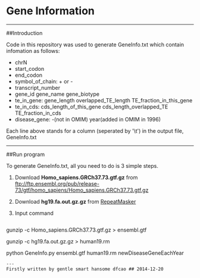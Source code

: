Gene Information
===========================
---
##Introduction

Code in this repository was used to generate GeneInfo.txt which contain infomation as follows:

+ chrN 
+ start_codon 
+ end_codon 
+ symbol_of_chain: + or - 
+ transcript_number
+ gene_id gene_name gene_biotype
+ te_in_gene: gene_length overlapped_TE_length TE_fraction_in_this_gene
+ te_in_cds: cds_length_of_this_gene cds_length_overlapped_TE TE_fraction_in_cds
+ disease_gene: -(not in OMIM) year(added in OMIM in 1996)

Each line above stands for a column (seperated by '\t') in the output file, GeneInfo.txt 

---
##Run program

To generate GeneInfo.txt, all you need to do is 3 simple steps.

1. Download **Homo_sapiens.GRCh37.73.gtf.gz** from <ftp://ftp.ensembl.org/pub/release-73/gtf/homo_sapiens/Homo_sapiens.GRCh37.73.gtf.gz>

2. Download **hg19.fa.out.gz.gz** from [RepeatMasker](http://www.repeatmasker.org/genomes/hg19/RepeatMasker-rm405-db20140131/hg19.fa.out.gz)

3. Input command

>```
gunzip -c Homo_sapiens.GRCh37.73.gtf.gz > ensembl.gtf

gunzip -c hg19.fa.out.gz.gz > human19.rm

python GeneInfo.py ensembl.gtf human19.rm newDiseaseGeneEachYear
```
---
Firstly written by gentle smart hansome dfcao ## 2014-12-20